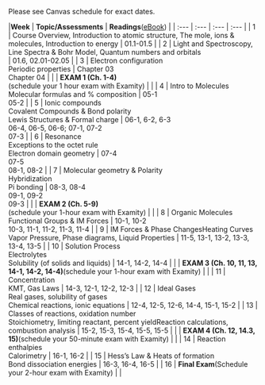 Please see Canvas schedule for exact dates.

|**Week** | **Topic/Assessments** | **Readings**\([eBook](https://genchem.science.psu.edu/offering/18/news-and-updates)\) |
| :--- | :--- | :--- | :--- |
| 1 | Course Overview, Introduction to atomic structure, The mole, ions & molecules, Introduction to energy | 01.1-01.5 |
| 2 | Light and Spectroscopy, Line Spectra & Bohr Model, Quantum numbers and orbitals<br> | 01.6, 02.01-02.05 |
| 3 | Electron configuration<br>Periodic properties | Chapter 03<br>Chapter 04 |
|  | **EXAM 1 \(Ch. 1-4\)**<br>\(schedule your 1 hour exam with Examity\) | |
| 4 | Intro to Molecules<br>Molecular formulas and % composition | 05-1<br>05-2 |
| 5 | Ionic compounds<br>Covalent Compounds & Bond polarity<br>Lewis Structures & Formal charge | 06-1, 6-2, 6-3<br>06-4, 06-5, 06-6; 07-1, 07-2<br>07-3 |
| 6 | Resonance<br>Exceptions to the octet rule<br>Electron domain geometry | 07-4<br>07-5<br>08-1, 08-2 |
| 7 | Molecular geometry & Polarity<br>Hybridization<br>Pi bonding | 08-3, 08-4<br>09-1, 09-2<br>09-3 |
|  | **EXAM 2 \(Ch. 5-9\)**<br>\(schedule your 1-hour exam with Examity\) | |
| 8 | Organic Molecules<br>Functional Groups & IM Forces | 10-1, 10-2<br>10-3, 11-1, 11-2, 11-3, 11-4 |
| 9 | IM Forces & Phase ChangesHeating Curves<br>Vapor Pressure, Phase diagrams, Liquid Properties | 11-5, 13-1, 13-2, 13-3, 13-4, 13-5 |
| 10 | Solution Process<br>Electrolytes<br>Solubility \(of solids and liquids\) | 14-1, 14-2, 14-4 |
|  | **EXAM 3 \(Ch. 10, 11, 13, 14-1, 14-2, 14-4\)**\(schedule your 1-hour exam with Examity\) | |
| 11 | Concentration<br>KMT, Gas Laws | 14-3, 12-1, 12-2, 12-3 |
| 12 | Ideal Gases<br>Real gases, solubility of gases<br>Chemical reactions, ionic equations | 12-4, 12-5, 12-6, 14-4, 15-1, 15-2 |
| 13 | Classes of reactions, oxidation number<br>Stoichiometry, limiting reactant, percent yieldReaction calculations, combustion analysis | 15-2, 15-3, 15-4, 15-5, 15-5 |
|  | **EXAM 4 \(Ch. 12, 14.3, 15\)**\(schedule your 50-minute exam with Examity\) | |
| 14 | Reaction enthalpies<br>Calorimetry | 16-1, 16-2 |
| 15 | Hess’s Law & Heats of formation<br>Bond dissociation energies | 16-3, 16-4, 16-5 |
| 16 | **Final Exam**\(Schedule your 2-hour exam with Examity\) |  |  



